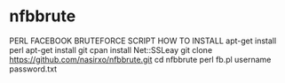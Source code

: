 # nfbbrute
PERL FACEBOOK BRUTEFORCE SCRIPT
HOW TO INSTALL
apt-get install perl
apt-get install git
cpan install Net::SSLeay
git clone https://github.com/nasirxo/nfbbrute.git
cd nfbbrute
perl fb.pl username password.txt
